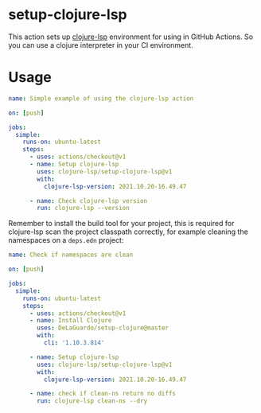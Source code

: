 # setup-clojure-lsp

This action sets up [clojure-lsp](https://github.com/clojure-lsp/clojure-lsp) environment for using in GitHub Actions.
So you can use a clojure interpreter in your CI environment.

# Usage

```yaml
name: Simple example of using the clojure-lsp action

on: [push]

jobs:
  simple:
    runs-on: ubuntu-latest
    steps:
      - uses: actions/checkout@v1
      - name: Setup clojure-lsp
        uses: clojure-lsp/setup-clojure-lsp@v1
        with:
          clojure-lsp-version: 2021.10.20-16.49.47

      - name: Check clojure-lsp version
        run: clojure-lsp --version
```

Remember to install the build tool for your project, this is required for clojure-lsp scan the project classpath correctly, for example cleaning the namespaces on a `deps.edn` project:

```yaml
name: Check if namespaces are clean

on: [push]

jobs:
  simple:
    runs-on: ubuntu-latest
    steps:
      - uses: actions/checkout@v1
      - name: Install Clojure
        uses: DeLaGuardo/setup-clojure@master
        with:
          cli: '1.10.3.814'

      - name: Setup clojure-lsp
        uses: clojure-lsp/setup-clojure-lsp@v1
        with:
          clojure-lsp-version: 2021.10.20-16.49.47

      - name: check if clean-ns return no diffs
        run: clojure-lsp clean-ns --dry
```
